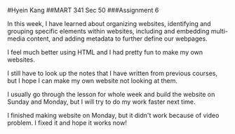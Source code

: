 #Hyein Kang
##MART 341 Sec 50
###Assignment 6

In this week, I have learned about organizing websites, identifying and grouping specific elements within websites, including and embedding multi-media content, and adding metadata to further define our webpages.

I feel much better using HTML and I had pretty fun to make my own websites.

I still have to look up the notes that I have written from previous courses, but I hope I can make my own website not looking at them.

I usually go through the lesson for whole week and build the website on Sunday and Monday, but I will try to do my work faster next time.

I finished making website on Monday, but it didn't work because of video problem. I fixed it and hope it works now!

